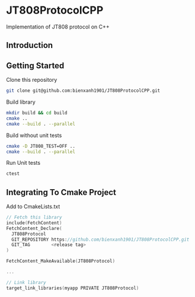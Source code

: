 # JT808ProtocolCPP
Implementation of JT808 protocol on C++

## Introduction

## Getting Started

Clone this repository
```sh
git clone git@github.com:bienxanh1901/JT808ProtocolCPP.git

```

Build library

```sh
mkdir build && cd build
cmake ..
cmake --build . --parallel
```

Build without unit tests

```sh
cmake -D JT808_TEST=OFF ..
cmake --build . --parallel
```

Run Unit tests

```sh
ctest
```

## Integrating To Cmake Project

Add to CmakeLists.txt

```c++
// Fetch this library
include(FetchContent)
FetchContent_Declare(
  JT808Protocol
  GIT_REPOSITORY https://github.com/bienxanh1901/JT808ProtocolCPP.git
  GIT_TAG        <release tag>
)

FetchContent_MakeAvailable(JT808Protocol)

...

// Link library
target_link_libraries(myapp PRIVATE JT808Protocol)
```